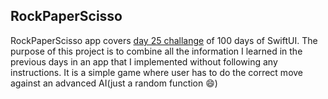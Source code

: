 ## RockPaperScisso

RockPaperScisso app covers [day 25 challange](https://www.hackingwithswift.com/100/swiftui/25) of 100 days of SwiftUI. The purpose of this project is to combine all the information I learned in the previous days in an app that I implemented without following any instructions. It is a simple game where user has to do the correct move against an advanced AI(just a random function 😄) 

